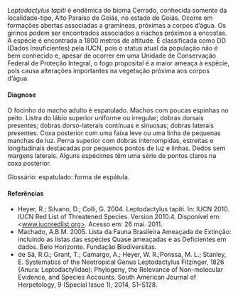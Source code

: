 ﻿*Leptodactylus tapiti* é endêmica do bioma Cerrado, conhecida somente da localidade-tipo, Alto Paraíso de Goiás, no estado de Goiás. Ocorre em formações abertas associadas a gramíneas, próximas a corpos d’água. Os girinos podem ser encontrados associados a riachos próximos a encostas. A espécie é encontrada a 1800 metros de altitude. 
É classificada como DD (Dados Insuficientes) pela IUCN, pois o status atual da população não é bem conhecido e, apesar de ocorrer em uma Unidade de Conservação Federal de Proteção Integral, o fogo proposital é a maior ameaça à espécie, pois causa alterações importantes na vegetação próxima aos corpos d’água.


#### Diagnose
O focinho do macho adulto é <glossario>espatulado</glossario>. Machos com poucas espinhas no peito. Listra do lábio superior uniforme ou irregular; dobras dorsais presentes; dobras dorso-laterais contínuas e sinuosas; dobras laterais presentes. Coxa posterior com uma faixa leve ou uma linha de pequenas manchas de luz. Perna superior com dobras interrompidas, estreitas e longitudinais destacadas por pequenos pontos de luz e linhas. Dedos sem margens laterais. Alguns espécimes têm uma série de pontos claros na coxa posterior.


Glossário:
espatulado: forma de espátula.


#### Referências
* Heyer, R.; Silvano, D.; Colli, G.  2004. Leptodactylus tapiti. In: IUCN 2010. IUCN Red List of Threatened Species. Version 2010.4. Disponível em: <www.iucnredlist.org>. Acesso em: 26 mai. 2011.
* Machado, A.B.M. 2005. Lista da Fauna Brasileira Ameaçada de Extinção: incluindo as listas das espécies Quase ameaçadas e as Deficientes em dados. Belo Horizonte. Fundação Biodiversitas.
* de Sá, R.O.; Grant, T.; Camargo, A.; Heyer, W. R.;Ponssa, M. L.; Stanley, E. Systematics of the Neotropical Genus Leptodactylus Fitzinger, 1826 (Anura: Leptodactylidae): Phylogeny, the Relevance of Non-molecular Evidence, and Species Accounts. South American Journal of Herpetology, 9 (Special Issue 1), 2014, S1–S128.